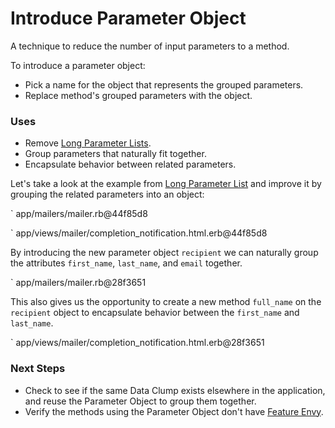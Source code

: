 # Introduce Parameter Object

A technique to reduce the number of input parameters to a method.

To introduce a parameter object:

* Pick a name for the object that represents the grouped parameters.
* Replace method's grouped parameters with the object.

### Uses

* Remove [Long Parameter Lists](#long-parameter-list).
* Group parameters that naturally fit together.
* Encapsulate behavior between related parameters.

Let's take a look at the example from [Long Parameter List](#long-parameter-list) and 
improve it by grouping the related parameters into an object:

` app/mailers/mailer.rb@44f85d8

` app/views/mailer/completion_notification.html.erb@44f85d8

By introducing the new parameter object `recipient` we can naturally group the 
attributes `first_name`, `last_name`, and `email` together.

` app/mailers/mailer.rb@28f3651

This also gives us the opportunity to create a new method `full_name` on the `recipient`
object to encapsulate behavior between the `first_name` and `last_name`.

` app/views/mailer/completion_notification.html.erb@28f3651

### Next Steps

* Check to see if the same Data Clump exists elsewhere in the application, and
 reuse the Parameter Object to group them together.
* Verify the methods using the Parameter Object don't have [Feature Envy](#feature-envy).
